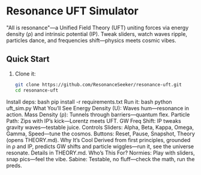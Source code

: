 # Resonance UFT Simulator

"All is resonance"—a Unified Field Theory (UFT) uniting forces via energy density (ρ) and intrinsic potential (IP). Tweak sliders, watch waves ripple, particles dance, and frequencies shift—physics meets cosmic vibes.

## Quick Start
1. Clone it:
   ```bash
   git clone https://github.com/ResonanceSeeker/resonance-uft.git
   cd resonance-uft
Install deps:
bash
pip install -r requirements.txt
Run it:
bash
python uft_sim.py
What You’ll See
Energy Density (U): Waves hum—resonance in action.
Mass Density (ρ): Tunnels through barriers—quantum flex.
Particle Path: Zips with IP’s kick—Lorentz meets UFT.
GW Freq Shift: IP tweaks gravity waves—testable juice.
Controls
Sliders: Alpha, Beta, Kappa, Omega, Gamma, Speed—tune the cosmos.
Buttons: Reset, Pause, Snapshot, Theory (opens THEORY.md).
Why It’s Cool
Derived from first principles, grounded in ρ and IP, predicts GW shifts and particle wiggles—run it, see the universe resonate. Details in THEORY.md.
Who’s This For?
Normies: Play with sliders, snap pics—feel the vibe.
Sabine: Testable, no fluff—check the math, run the preds.
